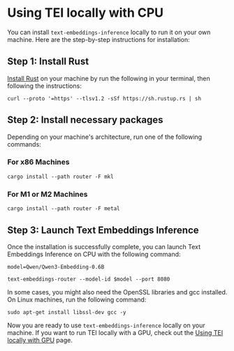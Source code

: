 <!--Copyright 2023 The HuggingFace Team. All rights reserved.

Licensed under the Apache License, Version 2.0 (the "License"); you may not use this file except in compliance with
the License. You may obtain a copy of the License at

http://www.apache.org/licenses/LICENSE-2.0

Unless required by applicable law or agreed to in writing, software distributed under the License is distributed on
an "AS IS" BASIS, WITHOUT WARRANTIES OR CONDITIONS OF ANY KIND, either express or implied. See the License for the
specific language governing permissions and limitations under the License.

⚠️ Note that this file is in Markdown but contain specific syntax for our doc-builder (similar to MDX) that may not be
rendered properly in your Markdown viewer.

-->

# Using TEI locally with CPU

You can install `text-embeddings-inference` locally to run it on your own machine. Here are the step-by-step instructions for installation:

## Step 1: Install Rust

[Install Rust](https://rustup.rs/) on your machine by run the following in your terminal, then following the instructions:

```shell
curl --proto '=https' --tlsv1.2 -sSf https://sh.rustup.rs | sh
```

## Step 2: Install necessary packages

Depending on your machine's architecture, run one of the following commands:

### For x86 Machines

```shell
cargo install --path router -F mkl
```

### For M1 or M2 Machines

```shell
cargo install --path router -F metal
```

## Step 3: Launch Text Embeddings Inference

Once the installation is successfully complete, you can launch Text Embeddings Inference on CPU with the following command:

```shell
model=Qwen/Qwen3-Embedding-0.6B

text-embeddings-router --model-id $model --port 8080
```

<Tip>

In some cases, you might also need the OpenSSL libraries and gcc installed. On Linux machines, run the following command:

```shell
sudo apt-get install libssl-dev gcc -y
```

</Tip>

Now you are ready to use `text-embeddings-inference` locally on your machine.
If you want to run TEI locally with a GPU, check out the [Using TEI locally with GPU](local_gpu) page.
